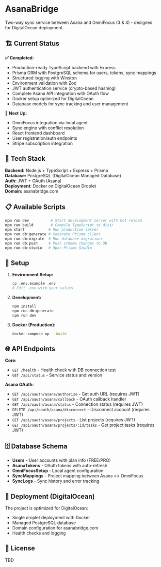 # AsanaBridge

Two-way sync service between Asana and OmniFocus (3 & 4) - designed for DigitalOcean deployment.

## 🏗️ Current Status

**✅ Completed:**
- Production-ready TypeScript backend with Express
- Prisma ORM with PostgreSQL schema for users, tokens, sync mappings
- Structured logging with Winston
- Environment validation with Zod  
- JWT authentication service (crypto-based hashing)
- Complete Asana API integration with OAuth flow
- Docker setup optimized for DigitalOcean
- Database models for sync tracking and user management

**🔧 Next Up:**
- OmniFocus integration via local agent
- Sync engine with conflict resolution
- React frontend dashboard
- User registration/auth endpoints
- Stripe subscription integration

## 🚀 Tech Stack

**Backend:** Node.js + TypeScript + Express + Prisma  
**Database:** PostgreSQL (DigitalOcean Managed Database)  
**Auth:** JWT + OAuth (Asana)  
**Deployment:** Docker on DigitalOcean Droplet  
**Domain:** asanabridge.com

## 📋 Available Scripts

```bash
npm run dev          # Start development server with hot reload
npm run build        # Compile TypeScript to dist/
npm start           # Run production server
npm run db:generate # Generate Prisma client
npm run db:migrate  # Run database migrations
npm run db:push     # Push schema changes to DB
npm run db:studio   # Open Prisma Studio
```

## 🔧 Setup

1. **Environment Setup:**
   ```bash
   cp .env.example .env
   # Edit .env with your values
   ```

2. **Development:**
   ```bash
   npm install
   npm run db:generate
   npm run dev
   ```

3. **Docker (Production):**
   ```bash
   docker-compose up --build
   ```

## 🌐 API Endpoints

**Core:**
- `GET /health` - Health check with DB connection test
- `GET /api/status` - Service status and version

**Asana OAuth:**
- `GET /api/oauth/asana/authorize` - Get auth URL (requires JWT)
- `GET /api/oauth/asana/callback` - OAuth callback handler
- `GET /api/oauth/asana/status` - Connection status (requires JWT)
- `DELETE /api/oauth/asana/disconnect` - Disconnect account (requires JWT)
- `GET /api/oauth/asana/projects` - List projects (requires JWT)
- `GET /api/oauth/asana/projects/:id/tasks` - Get project tasks (requires JWT)

## 🗄️ Database Schema

- **Users** - User accounts with plan info (FREE/PRO)
- **AsanaTokens** - OAuth tokens with auto-refresh
- **OmniFocusSetup** - Local agent configuration
- **SyncMappings** - Project mapping between Asana ↔ OmniFocus
- **SyncLogs** - Sync history and error tracking

## 🚢 Deployment (DigitalOcean)

The project is optimized for DigitalOcean:
- Single droplet deployment with Docker
- Managed PostgreSQL database
- Domain configuration for asanabridge.com
- Health checks and logging

## 📝 License

TBD
